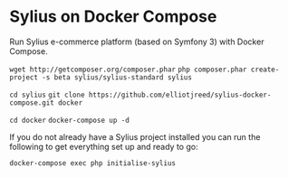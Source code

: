 # Sylius on Docker Compose

Run Sylius e-commerce platform (based on Symfony 3) with Docker Compose.

`wget http://getcomposer.org/composer.phar`
`php composer.phar create-project -s beta sylius/sylius-standard sylius`

`cd sylius`
`git clone https://github.com/elliotjreed/sylius-docker-compose.git docker`

`cd docker`
`docker-compose up -d`

If you do not already have a Sylius project installed you can run the following to get everything set up and ready to go:

`docker-compose exec php initialise-sylius`
